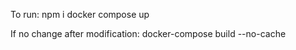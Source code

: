 To run:
npm i 
docker compose up

If no change after modification:
docker-compose build --no-cache


